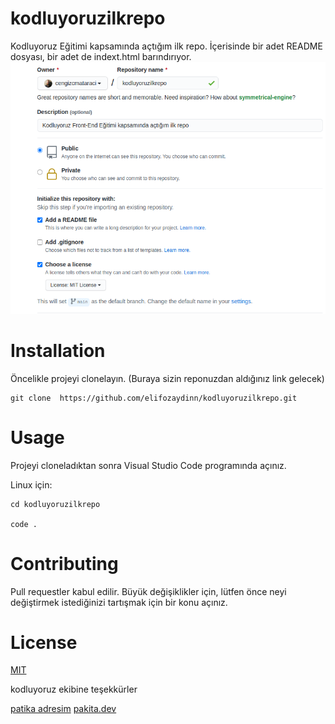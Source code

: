 # kodluyoruzilkrepo
Kodluyoruz Eğitimi kapsamında açtığım ilk repo. İçerisinde bir adet README dosyası, bir adet de indext.html barındırıyor.
![proje görseli](https://raw.githubusercontent.com/Kodluyoruz/taskforce/main/git/odev1/figures/github.png)
# Installation 
Öncelikle projeyi clonelayın. (Buraya sizin reponuzdan aldığınız link gelecek)

```
git clone  https://github.com/elifozaydinn/kodluyoruzilkrepo.git
```
# Usage
Projeyi cloneladıktan sonra Visual Studio Code programında açınız.

Linux için:
```
cd kodluyoruzilkrepo

code .
```
# Contributing

Pull requestler kabul edilir. Büyük değişiklikler için, lütfen önce neyi değiştirmek istediğinizi tartışmak için bir konu açınız.

# License

[MIT](https://choosealicense.com/licenses/mit/)

kodluyoruz ekibine teşekkürler

[patika adresim](https://app.patika.dev/elifozaydin) 
[pakita.dev](https://www.patika.dev/tr)
